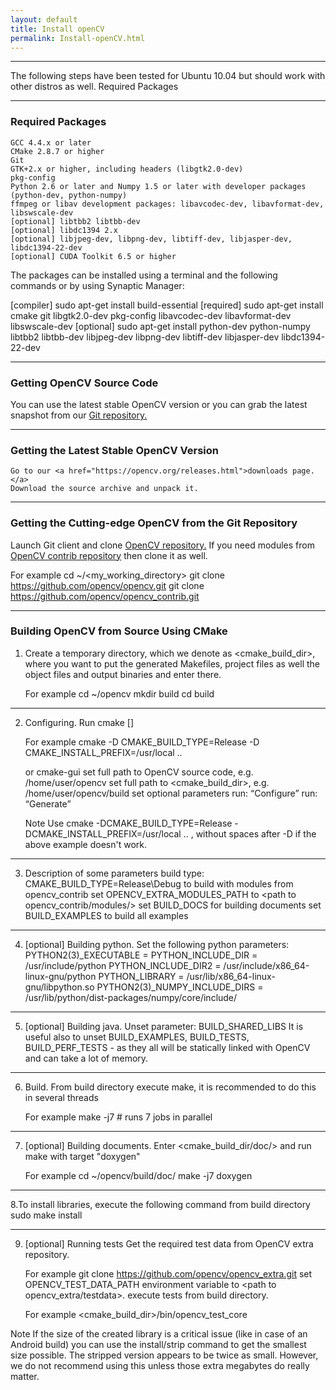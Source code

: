 ```yaml
---
layout: default
title: Install openCV
permalink: Install-openCV.html
---
```


---



The following steps have been tested for Ubuntu 10.04 but should work with other distros as well.
Required Packages

---

### Required Packages

    GCC 4.4.x or later
    CMake 2.8.7 or higher
    Git
    GTK+2.x or higher, including headers (libgtk2.0-dev)
    pkg-config
    Python 2.6 or later and Numpy 1.5 or later with developer packages (python-dev, python-numpy)
    ffmpeg or libav development packages: libavcodec-dev, libavformat-dev, libswscale-dev
    [optional] libtbb2 libtbb-dev
    [optional] libdc1394 2.x
    [optional] libjpeg-dev, libpng-dev, libtiff-dev, libjasper-dev, libdc1394-22-dev
    [optional] CUDA Toolkit 6.5 or higher

The packages can be installed using a terminal and the following commands or by using Synaptic Manager:

[compiler] sudo apt-get install build-essential
[required] sudo apt-get install cmake git libgtk2.0-dev pkg-config libavcodec-dev libavformat-dev libswscale-dev
[optional] sudo apt-get install python-dev python-numpy libtbb2 libtbb-dev libjpeg-dev libpng-dev libtiff-dev libjasper-dev libdc1394-22-dev

---

### Getting OpenCV Source Code

You can use the latest stable OpenCV version or you can grab the latest snapshot from our 
<a href="https://github.com/opencv/opencv">Git repository.</a>

---

### Getting the Latest Stable OpenCV Version

    Go to our <a href="https://opencv.org/releases.html">downloads page.</a>
    Download the source archive and unpack it.
    
---

### Getting the Cutting-edge OpenCV from the Git Repository

Launch Git client and clone <a href="https://github.com/opencv/opencv">OpenCV repository.</a> If you need modules from <a href="https://github.com/opencv/opencv_contrib">OpenCV contrib repository</a> then clone it as well.

For example
cd ~/<my_working_directory>
git clone https://github.com/opencv/opencv.git
git clone https://github.com/opencv/opencv_contrib.git

---

### Building OpenCV from Source Using CMake

1. Create a temporary directory, which we denote as <cmake_build_dir>, where you want to put the generated Makefiles, project files as well the object files and output binaries and enter there.

    For example
    cd ~/opencv
    mkdir build
    cd build

---

2. Configuring. Run cmake [<some optional parameters>] <path to the OpenCV source directory>

    For example
    cmake -D CMAKE_BUILD_TYPE=Release -D CMAKE_INSTALL_PREFIX=/usr/local ..

    or cmake-gui
        set full path to OpenCV source code, e.g. /home/user/opencv
        set full path to <cmake_build_dir>, e.g. /home/user/opencv/build
        set optional parameters
        run: “Configure”
        run: “Generate”

    Note
        Use cmake -DCMAKE_BUILD_TYPE=Release -DCMAKE_INSTALL_PREFIX=/usr/local .. , without spaces after -D if the above example doesn't work.

---

3. Description of some parameters
        build type: CMAKE_BUILD_TYPE=Release\Debug
        to build with modules from opencv_contrib set OPENCV_EXTRA_MODULES_PATH to <path to opencv_contrib/modules/>
        set BUILD_DOCS for building documents
        set BUILD_EXAMPLES to build all examples
        
---

4. [optional] Building python. Set the following python parameters:
        PYTHON2(3)_EXECUTABLE = <path to python>
        PYTHON_INCLUDE_DIR = /usr/include/python<version>
        PYTHON_INCLUDE_DIR2 = /usr/include/x86_64-linux-gnu/python<version>
        PYTHON_LIBRARY = /usr/lib/x86_64-linux-gnu/libpython<version>.so
        PYTHON2(3)_NUMPY_INCLUDE_DIRS = /usr/lib/python<version>/dist-packages/numpy/core/include/
  
---

5. [optional] Building java.
        Unset parameter: BUILD_SHARED_LIBS
        It is useful also to unset BUILD_EXAMPLES, BUILD_TESTS, BUILD_PERF_TESTS - as they all will be statically linked with                   OpenCV and can take a lot of memory.

---

6. Build. From build directory execute make, it is recommended to do this in several threads

    For example
    make -j7 # runs 7 jobs in parallel

---

7. [optional] Building documents. Enter <cmake_build_dir/doc/> and run make with target "doxygen"

    For example
    cd ~/opencv/build/doc/
    make -j7 doxygen

---

8.To install libraries, execute the following command from build directory
  sudo make install

---

9. [optional] Running tests
    Get the required test data from OpenCV extra repository.

    For example
    git clone https://github.com/opencv/opencv_extra.git
        set OPENCV_TEST_DATA_PATH environment variable to <path to opencv_extra/testdata>.
        execute tests from build directory.

    For example
    <cmake_build_dir>/bin/opencv_test_core

Note
    If the size of the created library is a critical issue (like in case of an Android build) you can use the install/strip command to get the smallest size possible. The stripped version appears to be twice as small. However, we do not recommend using this unless those extra megabytes do really matter. 


